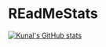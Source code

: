 # REadMeStats

[![Kunal's GitHub stats](https://github-readme-stats.vercel.app/api?username=Kunal-Badade&show_icons=true&theme=dark)](https://github.com/Kunal-Badade/github-readme-stats)



